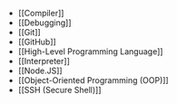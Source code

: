 - [[Compiler]]
- [[Debugging]]
- [[Git]]
- [[GitHub]]
- [[High-Level Programming Language]]
- [[Interpreter]]
- [[Node.JS]]
- [[Object-Oriented Programming (OOP)]]
- [[SSH (Secure Shell)]]
